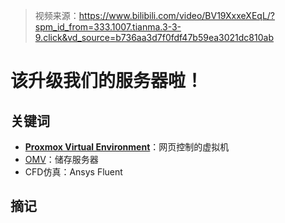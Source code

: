 > 视频来源：https://www.bilibili.com/video/BV19XxxeXEqL/?spm_id_from=333.1007.tianma.3-3-9.click&vd_source=b736aa3d7f0fdf47b59ea3021dc810ab

# 该升级我们的服务器啦！

## 关键词

- [**Proxmox Virtual Environment**](https://pve.proxmox.com/wiki/Main_Page)：网页控制的虚拟机
- [OMV](https://www.openmediavault.org/)：储存服务器
- CFD仿真：Ansys Fluent



## 摘记

